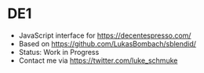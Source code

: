 # DE1

- JavaScript interface for https://decentespresso.com/
- Based on https://github.com/LukasBombach/sblendid/
- Status: Work in Progress
- Contact me via https://twitter.com/luke_schmuke
